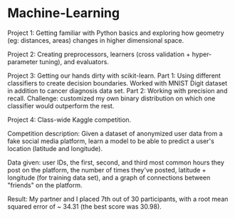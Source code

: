 # Machine-Learning

Project 1: Getting familiar with Python basics and exploring how geometry (eg: distances, areas) 
changes in higher dimensional space.

Project 2: Creating preprocessors, learners (cross validation + hyper-parameter tuning), and evaluators. 

Project 3: Getting our hands dirty with scikit-learn. 
Part 1: Using different classifiers to create decision boundaries. Worked with MNIST Digit dataset 
in addition to cancer diagnosis data set. Part 2: Working with precision and recall. 
Challenge: customized my own binary distribution on which one classifier would outperform the rest.

Project 4: Class-wide Kaggle competition.

Competition description: Given a dataset of anonymized user data from a fake social media platform, 
learn a model to be able to predict a user's location (latitude and longitude).

Data given: user IDs, the first, second, and third most common hours they post on the platform, 
the number of times they've posted, latitude + longitude (for training data set), 
and a graph of connections between "friends" on the platform.

Result: My partner and I placed 7th out of 30 participants, with a root mean squared error of ~ 34.31 (the best score was 30.98).
